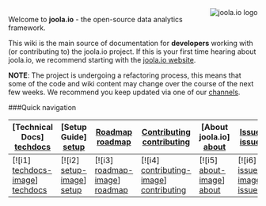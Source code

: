 <img src="http://i.imgur.com/Kx6l8s3.png" alt="joola.io logo" title="joola.io" align="right" />

Welcome to **joola.io** - the open-source data analytics framework.

This wiki is the main source of documentation for **developers** working with (or contributing to) the joola.io project.
If this is your first time hearing about joola.io, we recommend starting with the [joola.io website][website].

>
**NOTE**: The project is undergoing a refactoring process, this means that some of the code and wiki content may change over the course of the next few weeks. We recommend you keep updated via one of our [channels](talk-to-us).


###Quick navigation

| **[Technical Docs] [techdocs]**     | **[Setup Guide] [setup]**     | **[Roadmap] [roadmap]**           | **[Contributing] [contributing]**           | **[About joola.io] [about]**     | **[Issues] [issues]**     |
|-------------------------------------|-------------------------------|-----------------------------------|---------------------------------------------|-------------------------------------|-------------------------------------|
| [![i1] [techdocs-image]] [techdocs] | [![i2] [setup-image]] [setup] | [![i3] [roadmap-image]] [roadmap] | [![i4] [contributing-image]] [contributing] | [![i5] [about-image]] [about] | [![i6] [issues-image]] [issues] |


[website]: http://joola.io

[architecture-doc]: https://github.com/joola/joola.io/wiki/Technical-architecture
[talk-to-us]: https://github.com/joola/joola.io/wiki/Talk-to-us

[about-image]: https://github.com/joola/joola.io/wiki/images/about.png
[techdocs-image]: https://github.com/joola/joola.io/wiki/images/techdocs.png
[setup-image]: https://github.com/joola/joola.io/wiki/images/setup.png
[roadmap-image]: https://github.com/joola/joola.io/wiki/images/roadmap.png
[contributing-image]: https://github.com/joola/joola.io/wiki/images/contributing.png
[issues-image]: https://github.com/joola/joola.io/wiki/images/issues.png

[about]: https://github.com/joola/joola.io/wiki/joola.io-overview
[techdocs]: https://github.com/joola/joola.io/wiki/Technical-documentation
[setup]: https://github.com/joola/joola.io/wiki/Setting-up-joola.io
[roadmap]: https://github.com/joola/joola.io/wiki/Product-roadmap
[contributing]: https://github.com/joola/joola.io/wiki/Contributing
[issues]: https://github.com/joola/joola.io/issues

